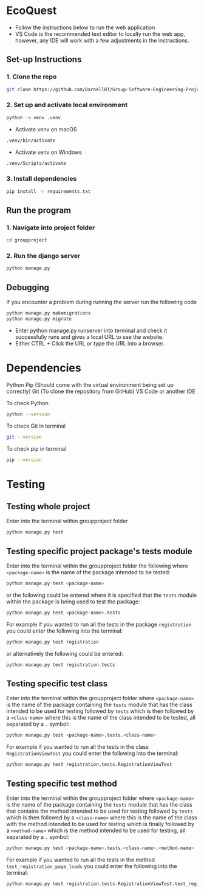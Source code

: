# EcoQuest

- Follow the instructions below to run the web application
- VS Code is the recommended text editor to locally run the web app, however, any IDE will work with a few adjustments in the instructions.

## Set-up Instructions

### 1. Clone the repo 

```bash
git clone https://github.com/DarnellBT/Group-Software-Engineering-Project.git
```

### 2. Set up and activate local environment 

```bash
python -m venv .venv
```

- Activate venv on macOS

```bash
.venv/bin/activate
```

- Activate venv on Windows

```bash
.venv/Scripts/activate
```

### 3. Install dependencies

```bash
pip install -r requirements.txt
```

## Run the program

### 1. Navigate into project folder

```bash 
cd groupproject
```

### 2. Run the django server

```bash
python manage.py
```

## Debugging

If you encounter a problem during running the server run the following code

```bash
python manage.py makemigrations
python manage.py migrate
```



- Enter python manage.py runserver into terminal and check it successfully runs and gives a local URL to see the website.
- Either CTRL + Click the URL or type the URL into a browser.

# Dependencies 

Python
Pip (Should come with the virtual environment being set up correctly)
Git (To clone the repository from GitHub)
VS Code or another IDE

To check Python
```bash
python --version
```

To check Git in terminal
```bash
git --version
```

To check pip in terminal
```bash
pip --version
```

# Testing

## Testing whole project

Enter into the terminal within groupproject folder

```bash
python manage.py test
```

## Testing specific project package's tests module

Enter into the terminal within the groupproject folder the following where ```<package-name>``` is the name of the package intended to be tested:

```bash
python manage.py test <package-name>
```

or the following could be entered where it is specified that the ```tests``` module within the package is being used to test the package:

```bash
python manage.py test <package-name>.tests
```

For example if you wanted to run all the tests in the package ```registration``` you could enter the following into the terminal:

```bash
python manage.py test registration
```

or alternatively the following could be entered:

```bash
python manage.py test registration.tests
```


## Testing specific test class

Enter into the terminal within the groupproject folder where ```<package-name>``` is the name of the package containing the ```tests``` module that has the class intended to be used for testing followed by ```tests``` which is then followed by a ```<class-name>``` where this is the name of the class intended to be tested, all separated by a ```.``` symbol:

```bash
python manage.py test <package-name>.tests.<class-name>
```

For example if you wanted to run all the tests in the class ```RegistrationViewTest``` you could enter the following into the terminal:

```bash
python manage.py test registration.tests.RegistrationViewTest
```

## Testing specific test method

Enter into the terminal within the groupproject folder where ```<package-name>``` is the name of the package containing the ```tests``` module that has the class that contains the method intended to be used for testing followed by ```tests``` which is then followed by a ```<class-name>``` where this is the name of the class with the method intended to be used for testing which is finally followed by a ```<method-name>``` which is the method intended to be used for testing, all separated by a ```.``` symbol:

```bash
python manage.py test <package-name>.tests.<class-name>.<method-name>
```

For example if you wanted to run all the tests in the method ```test_registration_page_loads``` you could enter the following into the terminal:

```bash
python manage.py test registration.tests.RegistrationViewTest.test_registration_page_loads
```

